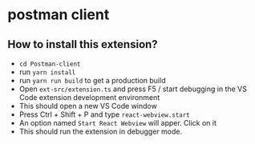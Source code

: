 # **postman client**

## How to install this extension?

-    `cd Postman-client`
-    run `yarn install`
-    run `yarn run build` to get a production build
-    Open `ext-src/extension.ts` and press F5 / start debugging in the VS Code extension development environment
-    This should open a new VS Code window
-    Press Ctrl + Shift + P and type `react-webview.start`
-    An option named `Start React Webview` will apper. Click on it
-    This should run the extension in debugger mode.
